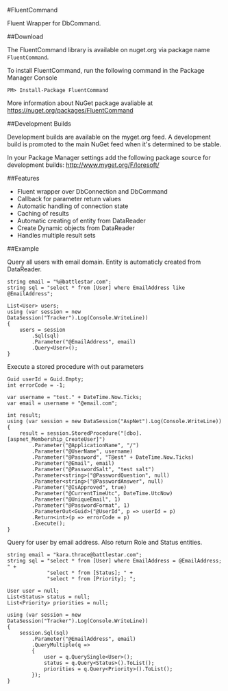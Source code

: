 #FluentCommand

Fluent Wrapper for DbCommand.

##Download

The FluentCommand library is available on nuget.org via package name `FluentCommand`.

To install FluentCommand, run the following command in the Package Manager Console

    PM> Install-Package FluentCommand
    
More information about NuGet package avaliable at
<https://nuget.org/packages/FluentCommand>

##Development Builds


Development builds are available on the myget.org feed.  A development build is promoted to the main NuGet feed when it's determined to be stable. 

In your Package Manager settings add the following package source for development builds:
<http://www.myget.org/F/loresoft/>

##Features

- Fluent wrapper over DbConnection and DbCommand
- Callback for parameter return values
- Automatic handling of connection state
- Caching of results
- Automatic creating of entity from DataReader
- Create Dynamic objects from DataReader
- Handles multiple result sets


##Example

Query all users with email domain.  Entity is automaticly created from DataReader.

    string email = "%@battlestar.com";
    string sql = "select * from [User] where EmailAddress like @EmailAddress";

    List<User> users;
    using (var session = new DataSession("Tracker").Log(Console.WriteLine))
    {
        users = session            
            .Sql(sql)
            .Parameter("@EmailAddress", email)
            .Query<User>();
    }

Execute a stored procedure with out parameters

    Guid userId = Guid.Empty;
    int errorCode = -1;

    var username = "test." + DateTime.Now.Ticks;
    var email = username + "@email.com";

    int result;
    using (var session = new DataSession("AspNet").Log(Console.WriteLine))
    {
        result = session.StoredProcedure("[dbo].[aspnet_Membership_CreateUser]")
            .Parameter("@ApplicationName", "/")
            .Parameter("@UserName", username)
            .Parameter("@Password", "T@est" + DateTime.Now.Ticks)
            .Parameter("@Email", email)
            .Parameter("@PasswordSalt", "test salt")
            .Parameter<string>("@PasswordQuestion", null)
            .Parameter<string>("@PasswordAnswer", null)
            .Parameter("@IsApproved", true)
            .Parameter("@CurrentTimeUtc", DateTime.UtcNow)
            .Parameter("@UniqueEmail", 1)
            .Parameter("@PasswordFormat", 1)
            .ParameterOut<Guid>("@UserId", p => userId = p)
            .Return<int>(p => errorCode = p)
            .Execute();
    }

Query for user by email address.  Also return Role and Status entities.

    string email = "kara.thrace@battlestar.com";
    string sql = "select * from [User] where EmailAddress = @EmailAddress; " +
                 "select * from [Status]; " +
                 "select * from [Priority]; ";

    User user = null;
    List<Status> status = null;
    List<Priority> priorities = null;

    using (var session = new DataSession("Tracker").Log(Console.WriteLine))
    {
        session.Sql(sql)
            .Parameter("@EmailAddress", email)
            .QueryMultiple(q =>
            {
                user = q.QuerySingle<User>();
                status = q.Query<Status>().ToList();
                priorities = q.Query<Priority>().ToList();
            });
    }
